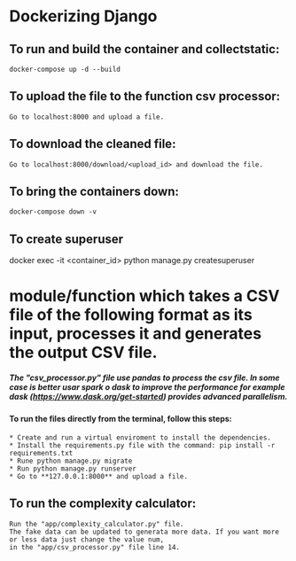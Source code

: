 # Dockerizing Django

## To run and build the container and collectstatic:

    docker-compose up -d --build


## To upload the file to the function csv processor:

    Go to localhost:8000 and upload a file.

## To download the cleaned file:
    Go to localhost:8000/download/<upload_id> and download the file.
    
## To bring the containers down:
    docker-compose down -v

## To create superuser
docker exec -it <container_id> python manage.py createsuperuser

# module/function which takes a CSV file of the following format as its input, processes it and generates the output CSV file.

##### The "csv_processor.py" file use pandas to process the csv file. In some case is better usar spark o dask to improve the performance for example dask (https://www.dask.org/get-started) provides advanced parallelism.



#### To run the files directly from the terminal, follow this steps:
    * Create and run a virtual enviroment to install the dependencies.
    * Install the requirements.py file with the command: pip install -r requirements.txt
    * Rune python manage.py migrate
    * Run python manage.py runserver
    * Go to **127.0.0.1:8000** and upload a file.

## To run the complexity calculator:
    Run the "app/complexity_calculator.py" file.
    The fake data can be updated to generata more data. If you want more or less data just change the value num,
    in the "app/csv_processor.py" file line 14.